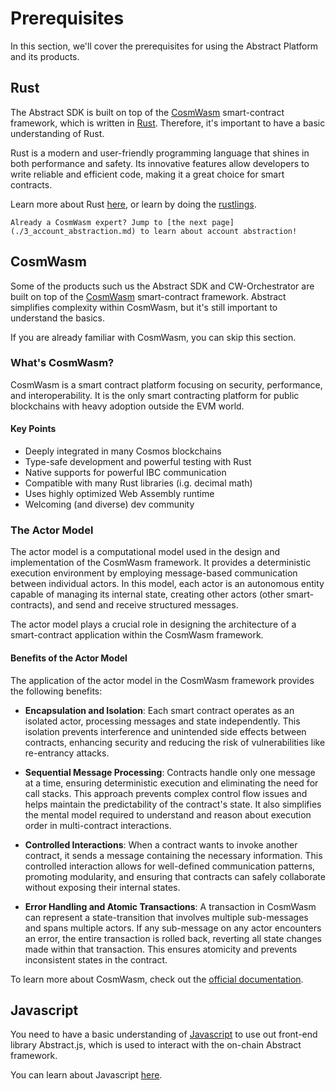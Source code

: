 # Prerequisites

In this section, we'll cover the prerequisites for using the Abstract Platform and its products.

## Rust

The Abstract SDK is built on top of the <a href="https://cosmwasm.com/" target="_blank">CosmWasm</a> smart-contract
framework, which is written in <a href="https://www.rust-lang.org/" target="_blank">Rust</a>.
Therefore, it's important to have a basic understanding of Rust.

Rust is a modern and user-friendly programming language that shines in both performance and safety. Its innovative
features allow developers to write reliable and efficient code, making it a great choice for smart contracts.

Learn more about Rust <a href="https://www.rust-lang.org/" target="_blank">here</a>, or learn by doing
the <a href="https://github.com/rust-lang/rustlings/" target="_blank">rustlings</a>.

```admonish info
Already a CosmWasm expert? Jump to [the next page](./3_account_abstraction.md) to learn about account abstraction!
```

## CosmWasm

Some of the products such us the Abstract SDK and CW-Orchestrator are built on top of
the <a href="https://cosmwasm.com/" target="_blank">CosmWasm</a> smart-contract
framework. Abstract simplifies complexity within CosmWasm, but it's still important to understand the basics.

If you are already familiar with CosmWasm, you can skip this section.

### What's CosmWasm?

CosmWasm is a smart contract platform focusing on security, performance, and interoperability. It is the only smart
contracting platform for public blockchains with heavy adoption outside the EVM world.

#### Key Points

- Deeply integrated in many Cosmos blockchains
- Type-safe development and powerful testing with Rust
- Native supports for powerful IBC communication
- Compatible with many Rust libraries (i.g. decimal math)
- Uses highly optimized Web Assembly runtime
- Welcoming (and diverse) dev community

### The Actor Model

The actor model is a computational model used in the design and implementation of the CosmWasm framework. It provides a
deterministic execution environment by employing message-based communication between individual actors. In this model,
each actor is an autonomous entity capable of managing its internal state, creating other actors (other
smart-contracts),
and send and receive structured messages.

The actor model plays a crucial role in designing the architecture of a smart-contract application within the CosmWasm
framework.

#### Benefits of the Actor Model

The application of the actor model in the CosmWasm framework provides the following benefits:

- **Encapsulation and Isolation**: Each smart contract operates as an isolated actor, processing messages and state
  independently. This isolation prevents interference and unintended side effects between contracts, enhancing security
  and reducing the risk of vulnerabilities like re-entrancy attacks.

- **Sequential Message Processing**: Contracts handle only one message at a time, ensuring deterministic execution and
  eliminating the need for call stacks. This approach prevents complex control flow issues and helps maintain the
  predictability of the contract's state. It also simplifies the mental model required to understand and reason about
  execution order in multi-contract interactions.

- **Controlled Interactions**: When a contract wants to invoke another contract, it sends a message containing the
  necessary information. This controlled interaction allows for well-defined communication patterns, promoting
  modularity,
  and ensuring that contracts can safely collaborate without exposing their internal states.

- **Error Handling and Atomic Transactions**: A transaction in CosmWasm can represent a state-transition that involves
  multiple sub-messages and spans multiple actors. If any sub-message on any actor encounters an error, the entire
  transaction is rolled back, reverting all state changes made within that transaction. This ensures atomicity and
  prevents
  inconsistent states in the contract.

To learn more about CosmWasm, check out the <a href="https://book.cosmwasm.com/" target="_blank">official
documentation</a>.

## Javascript

You need to have a basic understanding of <a href="https://www.javascript.com/" target="_blank">Javascript</a> to use
out front-end library Abstract.js, which is used to
interact with the on-chain Abstract framework.

You can learn about
Javascript <a href="https://developer.mozilla.org/en-US/docs/Learn/Getting_started_with_the_web/JavaScript_basics" target="_blank">
here</a>.
